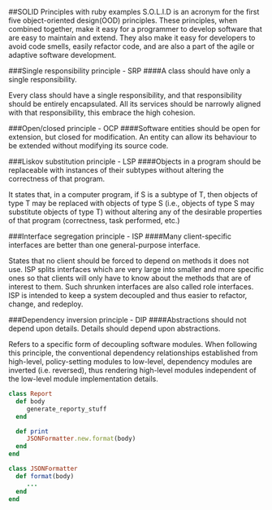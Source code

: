##SOLID Principles with ruby examples
S.O.L.I.D is an acronym for the first five object-oriented design(OOD) principles. 
These principles, when combined together, make it easy for a programmer to develop software that are easy to maintain and extend. They also make it easy for developers to avoid code smells, easily refactor code, and are also a part of the agile or adaptive software development.

###Single responsibility principle - SRP
####A class should have only a single responsibility.

Every class should have a single responsibility, and that responsibility should be entirely encapsulated. All its services should be narrowly aligned with that responsibility, this embrace the high cohesion.

###Open/closed principle - OCP
####Software entities should be open for extension, but closed for modification. 
An entity can allow its behaviour to be extended without modifying its source code.

###Liskov substitution principle - LSP
####Objects in a program should be replaceable with instances of their subtypes without altering the correctness of that program.

It states that, in a computer program, if S is a subtype of T, then objects of type T may be replaced with objects of type S (i.e., objects of type S may substitute objects of type T) without altering any of the desirable properties of that program (correctness, task performed, etc.)

###Interface segregation principle - ISP 
####Many client-specific interfaces are better than one general-purpose interface.

States that no client should be forced to depend on methods it does not use. ISP splits interfaces which are very large into smaller and more specific ones so that clients will only have to know about the methods that are of interest to them. Such shrunken interfaces are also called role interfaces. ISP is intended to keep a system decoupled and thus easier to refactor, change, and redeploy.

###Dependency inversion principle - DIP
####Abstractions should not depend upon details. Details should depend upon abstractions.

Refers to a specific form of decoupling software modules. When following this principle, the conventional dependency relationships established from high-level, policy-setting modules to low-level, dependency modules are inverted (i.e. reversed), thus rendering high-level modules independent of the low-level module implementation details.


```ruby
class Report
  def body
     generate_reporty_stuff
  end

  def print
     JSONFormatter.new.format(body)
  end
end

class JSONFormatter
  def format(body)
     ...
  end
end
```
